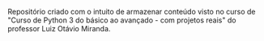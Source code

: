 Repositório criado com o intuito de armazenar conteúdo visto no curso de "Curso de Python 3 do básico ao avançado - com projetos reais" do professor Luiz Otávio Miranda.